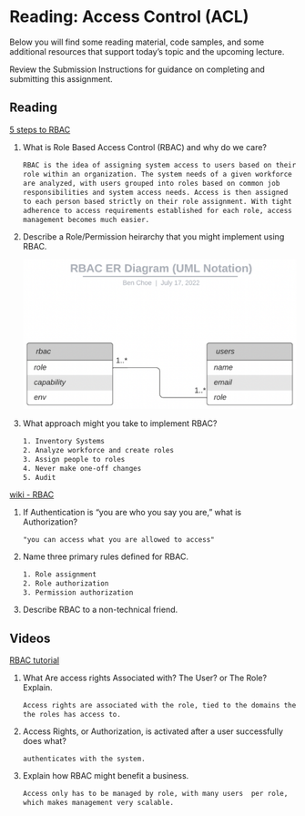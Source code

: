 Reading: Access Control (ACL)
=============================

Below you will find some reading material, code samples, and some additional resources that support today’s topic and the upcoming lecture.

Review the Submission Instructions for guidance on completing and submitting this assignment.

Reading
-------

[5 steps to RBAC](https://www.csoonline.com/article/3060780/security/5-steps-to-simple-role-based-access-control.html)

1.  What is Role Based Access Control (RBAC) and why do we care?

    ```
    RBAC is the idea of assigning system access to users based on their role within an organization. The system needs of a given workforce are analyzed, with users grouped into roles based on common job responsibilities and system access needs. Access is then assigned to each person based strictly on their role assignment. With tight adherence to access requirements established for each role, access management becomes much easier.
    ```

2.  Describe a Role/Permission heirarchy that you might implement using RBAC.

    ![RBAC ERD](./notes-08-rbac.png)

3.  What approach might you take to implement RBAC?

    ```
    1. Inventory Systems
    2. Analyze workforce and create roles
    3. Assign people to roles
    4. Never make one-off changes
    5. Audit
    ```


[wiki - RBAC](https://en.wikipedia.org/wiki/Role-based_access_control)

1.  If Authentication is “you are who you say you are,” what is Authorization?

    ```
    "you can access what you are allowed to access"
    ```

2.  Name three primary rules defined for RBAC.

    ```
    1. Role assignment
    2. Role authorization
    3. Permission authorization
    ```

3.  Describe RBAC to a non-technical friend.

Videos
------

[RBAC tutorial](https://www.youtube.com/watch?v=C4NP8Eon3cA)

1.  What Are access rights Associated with? The User? or The Role? Explain.

    ```
    Access rights are associated with the role, tied to the domains the the roles has access to.
    ```


2.  Access Rights, or Authorization, is activated after a user successfully does what?

    ```
    authenticates with the system.
    ```

3.  Explain how RBAC might benefit a business.

    ```
    Access only has to be managed by role, with many users  per role, which makes management very scalable.
    ```
